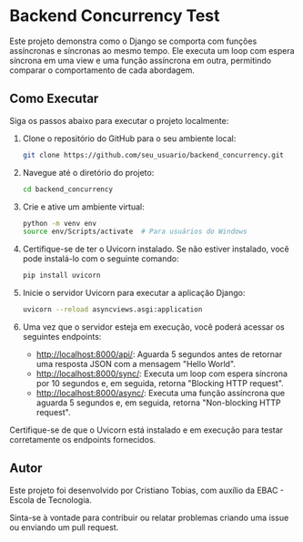 # Backend Concurrency Test

Este projeto demonstra como o Django se comporta com funções assíncronas e síncronas ao mesmo tempo. Ele executa um loop com espera síncrona em uma view e uma função assíncrona em outra, permitindo comparar o comportamento de cada abordagem.

## Como Executar

Siga os passos abaixo para executar o projeto localmente:

1. Clone o repositório do GitHub para o seu ambiente local:
    ```bash
    git clone https://github.com/seu_usuario/backend_concurrency.git
    ```

2. Navegue até o diretório do projeto:
    ```bash
    cd backend_concurrency
    ```

3. Crie e ative um ambiente virtual:
    ```bash
    python -m venv env
    source env/Scripts/activate  # Para usuários do Windows
    ```
4. Certifique-se de ter o Uvicorn instalado. Se não estiver instalado, você pode instalá-lo com o seguinte comando:
    ```bash
    pip install uvicorn
    ```

5. Inicie o servidor Uvicorn para executar a aplicação Django:
    ```bash
    uvicorn --reload asyncviews.asgi:application
    ```

6. Uma vez que o servidor esteja em execução, você poderá acessar os seguintes endpoints:
    - [http://localhost:8000/api/](http://localhost:8000/api/): Aguarda 5 segundos antes de retornar uma resposta JSON com a mensagem "Hello World".
    - [http://localhost:8000/sync/](http://localhost:8000/sync/): Executa um loop com espera síncrona por 10 segundos e, em seguida, retorna "Blocking HTTP request".
    - [http://localhost:8000/async/](http://localhost:8000/async/): Executa uma função assíncrona que aguarda 5 segundos e, em seguida, retorna "Non-blocking HTTP request".

Certifique-se de que o Uvicorn está instalado e em execução para testar corretamente os endpoints fornecidos.

## Autor

Este projeto foi desenvolvido por Cristiano Tobias, com auxílio da EBAC - Escola de Tecnologia.

Sinta-se à vontade para contribuir ou relatar problemas criando uma issue ou enviando um pull request.
